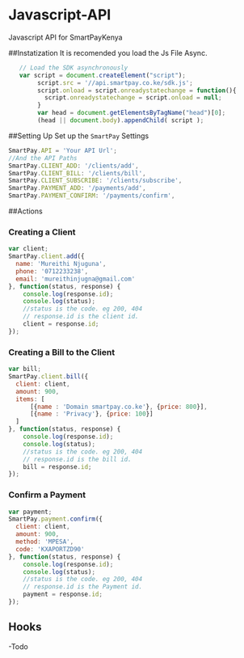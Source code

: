 # Javascript-API
Javascript API for SmartPayKenya

##Instatization
It is recomended you load the Js File Async.

```javascript
   // Load the SDK asynchronously
   var script = document.createElement("script");  
        script.src = '//api.smartpay.co.ke/sdk.js';  
        script.onload = script.onreadystatechange = function(){  
          script.onreadystatechange = script.onload = null;  
        }  
        var head = document.getElementsByTagName("head")[0];  
        (head || document.body).appendChild( script ); 
```
##Setting Up
Set up the `SmartPay` Settings

```javascript
SmartPay.API = 'Your API Url';
//And the API Paths
SmartPay.CLIENT_ADD: '/clients/add',
SmartPay.CLIENT_BILL: '/clients/bill',
SmartPay.CLIENT_SUBSCRIBE: '/clients/subscribe',
SmartPay.PAYMENT_ADD: '/payments/add',
SmartPay.PAYMENT_CONFIRM: '/payments/confirm',
```
##Actions
### Creating a Client
```javascript
var client;
SmartPay.client.add({
  name: 'Mureithi Njuguna',
  phone: '0712233238',
  email: 'mureithinjugna@gmail.com'
}, function(status, response) {
    console.log(response.id);
    console.log(status);
    //status is the code. eg 200, 404
    // response.id is the client id.
    client = response.id;
});
```
### Creating a Bill to the Client
```javascript
var bill;
SmartPay.client.bill({
  client: client,
  amount: 900,
  items: [
      [{name : 'Domain smartpay.co.ke'}, {price: 800}],
      [{name : 'Privacy'}, {price: 100}]
  ]
}, function(status, response) {
    console.log(response.id);
    console.log(status);
    //status is the code. eg 200, 404
    // response.id is the bill id.
    bill = response.id;
});
```
### Confirm a Payment
```javascript
var payment;
SmartPay.payment.confirm({
  client: client,
  amount: 900,
  method: 'MPESA',
  code: 'KXAPORTZD90'
}, function(status, response) {
    console.log(response.id);
    console.log(status);
    //status is the code. eg 200, 404
    // response.id is the Payment id.
    payment = response.id;
});
```

## Hooks
-Todo

